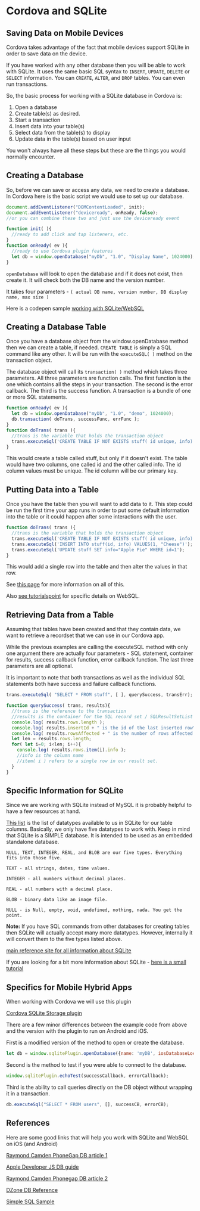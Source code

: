 # Cordova and SQLite

## Saving Data on Mobile Devices

Cordova takes advantage of the fact that mobile devices support SQLite in order to save data on the device.

If you have worked with any other database then you will be able to work with SQLite. It uses the same basic SQL syntax to `INSERT`, `UPDATE`, `DELETE` or `SELECT` information. You can `CREATE`, `ALTER`, and `DROP` tables. You can even run transactions.

So, the basic process for working with a SQLite database in Cordova is:

1. Open a database
2. Create table(s) as desired.
3. Start a transaction
4. Insert data into your table(s)
5. Select data from the table(s) to display
6. Update data in the table(s) based on user input

You won't always have all these steps but these are the things you would normally encounter.

## Creating a Database
So, before we can save or access any data, we need to create a database. In Cordova here is the basic script we would use to set up our database.

```js
document.addEventListener("DOMContentLoaded", init);
document.addEventListener("deviceready", onReady, false);
//or you can combine these two and just use the deviceready event

function init( ){
  //ready to add click and tap listeners, etc.
}
function onReady( ev ){
  //ready to use Cordova plugin features
  let db = window.openDatabase("myDb", "1.0", "Display Name", 1024000);  
}
```

`openDatabase` will look to open the database and if it does not exist, then create it. It will check both the DB name and the version number.

It takes four parameters - `( actual DB name, version number, DB display name, max size )`

Here is a codepen sample [working with SQLite/WebSQL](http://codepen.io/mad-d/pen/WwOVLE)

## Creating a Database Table

Once you have a database object from the window.openDatabase method then we can create a table, if needed. `CREATE TABLE` is simply a SQL command like any other. It will be run with the `executeSQL( )` method on the transaction object.

The database object will call its `transaction( )` method which takes three parameters. All three parameters are function calls. The first function is the one which contains all the steps in your transaction. The second is the error callback. The third is the success function. A transaction is a bundle of one or more SQL statements.

```js
function onReady( ev ){
  let db = window.openDatabase("myDb", "1.0", "demo", 1024000);
  db.transaction( doTrans, successFunc, errFunc );
} 
function doTrans( trans ){
  //trans is the variable that holds the transaction object
  trans.executeSql('CREATE TABLE IF NOT EXISTS stuff( id unique, info)' );
} 
```

This would create a table called stuff, but only if it doesn't exist. The table would have two columns, one called id and the other called info. The id column values must be unique. The id column will be our primary key.

## Putting Data into a Table

Once you have the table then you will want to add data to it. This step could be run the first time your app runs in order to put some default information into the table or it could happen after some interactions with the user.

```js
function doTrans( trans ){
  //trans is the variable that holds the transaction object
  trans.executeSql('CREATE TABLE IF NOT EXISTS stuff( id unique, info)' );
  trans.executeSql('INSERT INTO stuff(id, info) VALUES(1, "Cheese")');
  trans.executeSql('UPDATE stuff SET info="Apple Pie" WHERE id=1');
}
```

This would add a single row into the table and then alter the values in that row.

See [this page](http://cordova.apache.org/docs/en/latest/cordova/storage/storage.html) for more information on all of this.

Also [see tutorialspoint](http://www.tutorialspoint.com/html5/html5_web_sql.htm) for specific details on WebSQL.

## Retrieving Data from a Table

Assuming that tables have been created and that they contain data, we want to retrieve a recordset that we can use in our Cordova app.

While the previous examples are calling the executeSQL method with only one argument there are actually four parameters -  SQL statement, container for results, success callback function, error callback function. The last three parameters are all optional.

It is important to note that both transactions as well as the individual SQL statements both have success and failure callback functions.

```js
trans.executeSql( "SELECT * FROM stuff", [ ], querySuccess, transErr);

function querySuccess( trans, results){
  //trans is the reference to the transaction
  //results is the container for the SQL record set / SQLResultSetList
  console.log( results.rows.length );
  console.log( results.insertId + " is the id of the last inserted row");
  console.log( results.rowsAffected + " is the number of rows affected by an update or delete");
  let len = results.rows.length;
  for( let i=0; i<len; i++){
    console.log( results.rows.item(i).info );
    //info is the column name 
    //item( i ) refers to a single row in our result set.
  }
} 
``` 

## Specific Information for SQLite

Since we are working with SQLite instead of MySQL it is probably helpful to have a few resources at hand.

[This list](http://www.sqlite.org/datatype3.html) is the list of datatypes available to us in SQLite for our table columns. Basically, we only have five datatypes to work with. Keep in mind that SQLite is a SIMPLE database. It is intended to be used as an embedded standalone database.

```
NULL, TEXT, INTEGER, REAL, and BLOB are our five types. Everything fits into those five.

TEXT - all strings, dates, time values.

INTEGER - all numbers without decimal places.

REAL - all numbers with a decimal place.

BLOB - binary data like an image file.

NULL - is Null, empty, void, undefined, nothing, nada. You get the point.
```
 
**Note:** If you have SQL commands from other databases for creating tables then SQLite will actually accept many more datatypes. However, internally it will convert them to the five types listed above.

[main reference site for all information about SQLite](http://www.sqlite.org/)

If you are looking for a bit more information about SQLite - [here is a small tutorial](http://souptonuts.sourceforge.net/readme_sqlite_tutorial.html)

## Specifics for Mobile Hybrid Apps

When working with Cordova we will use this plugin

[Cordova SQLite Storage plugin](https://www.npmjs.com/package/cordova-sqlite-storage)

There are a few minor differences between the example code from above and the version with the plugin to run on Android and iOS.

First is a modified version of the method to open or create the database.

```js
let db = window.sqlitePlugin.openDatabase({name: 'myDB', iosDatabaseLocation: 'default'}, successcb, errorcb);
```

Second is the method to test if you were able to connect to the database.

```js
window.sqlitePlugin.echoTest(successCallback, errorCallback);
```

Third is the ability to call queries directly on the DB object without wrapping it in a transaction.

```js
db.executeSql("SELECT * FROM users", [], successCB, errorCB); 
``` 

## References

Here are some good links that will help you work with SQLite and WebSQL on iOS (and Android)

[Raymond Camden PhoneGap DB article 1](http://www.raymondcamden.com/index.cfm/2011/10/20/Example-of-PhoneGaps-Database-Support )

[Apple Developer JS DB guide](https://developer.apple.com/library/safari/documentation/iphone/conceptual/safarijsdatabaseguide/UsingtheJavascriptDatabase/UsingtheJavascriptDatabase.html#//apple_ref/doc/uid/TP40007256-CH3-XSW1)

[Raymond Camden Phonegap DB article 2](http://www.raymondcamden.com/index.cfm/2013/8/14/Updating-PhoneGap-Databases)

[DZone DB Reference](http://css.dzone.com/articles/adding-database)


[Simple SQL Sample](./sql-sample.md)
